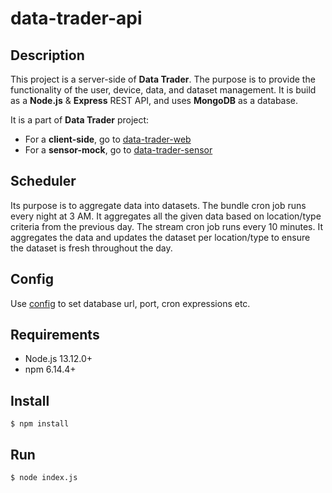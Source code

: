 # data-trader-api

## Description
This project is a server-side of **Data Trader**.
The purpose is to provide the functionality of the user, device, data, and dataset management.
It is build as a **Node.js** & **Express** REST API, and uses **MongoDB** as a database.

It is a part of **Data Trader** project:
- For a **client-side**, go to [data-trader-web](https://github.com/mabaranowski/data-trader-web.git)
- For a **sensor-mock**, go to [data-trader-sensor](https://github.com/mabaranowski/data-trader-sensor.git)

## Scheduler
Its purpose is to aggregate data into datasets.
The bundle cron job runs every night at 3 AM. It aggregates all the given data based on location/type criteria from the previous day.
The stream cron job runs every 10 minutes. It aggregates the data and updates the dataset per location/type to ensure the dataset is fresh throughout the day.

## Config
Use [config](config/) to set database url, port, cron expressions etc.

## Requirements
- Node.js 13.12.0+
- npm 6.14.4+

## Install
```
$ npm install
```
## Run
```
$ node index.js
```
